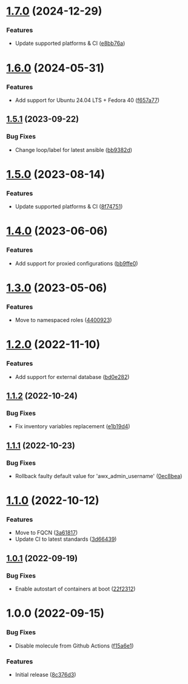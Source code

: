 # [1.7.0](https://github.com/de-it-krachten/ansible-role-awx_docker/compare/v1.6.0...v1.7.0) (2024-12-29)


### Features

* Update supported platforms & CI ([e8bb76a](https://github.com/de-it-krachten/ansible-role-awx_docker/commit/e8bb76a2fe463c681c5f18c7f6359590db1cdab2))

# [1.6.0](https://github.com/de-it-krachten/ansible-role-awx_docker/compare/v1.5.1...v1.6.0) (2024-05-31)


### Features

* Add support for Ubuntu 24.04 LTS + Fedora 40 ([f657a77](https://github.com/de-it-krachten/ansible-role-awx_docker/commit/f657a778c21e6a887671087d918e484dbab0ce3f))

## [1.5.1](https://github.com/de-it-krachten/ansible-role-awx_docker/compare/v1.5.0...v1.5.1) (2023-09-22)


### Bug Fixes

* Change loop/label for latest ansible ([bb9382d](https://github.com/de-it-krachten/ansible-role-awx_docker/commit/bb9382d2bdd6662e22110d48948da7178fad3459))

# [1.5.0](https://github.com/de-it-krachten/ansible-role-awx_docker/compare/v1.4.0...v1.5.0) (2023-08-14)


### Features

* Update supported platforms & CI ([8f74751](https://github.com/de-it-krachten/ansible-role-awx_docker/commit/8f74751df0f2b5a19ba44ded4f3d6e9d8619f495))

# [1.4.0](https://github.com/de-it-krachten/ansible-role-awx_docker/compare/v1.3.0...v1.4.0) (2023-06-06)


### Features

* Add support for proxied configurations ([bb9ffe0](https://github.com/de-it-krachten/ansible-role-awx_docker/commit/bb9ffe029b1ede1081eecd623d7585029afee17b))

# [1.3.0](https://github.com/de-it-krachten/ansible-role-awx_docker/compare/v1.2.0...v1.3.0) (2023-05-06)


### Features

* Move to namespaced roles ([4400923](https://github.com/de-it-krachten/ansible-role-awx_docker/commit/44009232456a20510d3e414f764ce5e3af885a26))

# [1.2.0](https://github.com/de-it-krachten/ansible-role-awx_docker/compare/v1.1.2...v1.2.0) (2022-11-10)


### Features

* Add support for external database ([bd0e282](https://github.com/de-it-krachten/ansible-role-awx_docker/commit/bd0e2825a070216268cb77159c631dbbeb598294))

## [1.1.2](https://github.com/de-it-krachten/ansible-role-awx_docker/compare/v1.1.1...v1.1.2) (2022-10-24)


### Bug Fixes

* Fix inventory variables replacement ([e1b19d4](https://github.com/de-it-krachten/ansible-role-awx_docker/commit/e1b19d4ee62363f686ce07c2268999d0df224e34))

## [1.1.1](https://github.com/de-it-krachten/ansible-role-awx_docker/compare/v1.1.0...v1.1.1) (2022-10-23)


### Bug Fixes

* Rollback faulty default value for 'awx_admin_username' ([0ec8bea](https://github.com/de-it-krachten/ansible-role-awx_docker/commit/0ec8bea3e4c6f7b15fce6c717024fd681378ecdf))

# [1.1.0](https://github.com/de-it-krachten/ansible-role-awx_docker/compare/v1.0.1...v1.1.0) (2022-10-12)


### Features

* Move to FQCN ([3a61817](https://github.com/de-it-krachten/ansible-role-awx_docker/commit/3a61817fcaafd9c1e2a3a69e9e0972e36ebc91cf))
* Update CI to latest standards ([3d66439](https://github.com/de-it-krachten/ansible-role-awx_docker/commit/3d66439dc04e11a61457d9ef2c145f892ca9d12e))

## [1.0.1](https://github.com/de-it-krachten/ansible-role-awx_docker/compare/v1.0.0...v1.0.1) (2022-09-19)


### Bug Fixes

* Enable autostart of containers at boot ([22f2312](https://github.com/de-it-krachten/ansible-role-awx_docker/commit/22f231257653496b6a1dcae61358c45fe11d5bd8))

# 1.0.0 (2022-09-15)


### Bug Fixes

* Disable molecule from Github Actions ([f15a6e1](https://github.com/de-it-krachten/ansible-role-awx_docker/commit/f15a6e182ea40309aaea8b61306df23f7ac8c863))


### Features

* Initial release ([8c376d3](https://github.com/de-it-krachten/ansible-role-awx_docker/commit/8c376d3df8b92b400ced332f8628583a8fd2e057))
